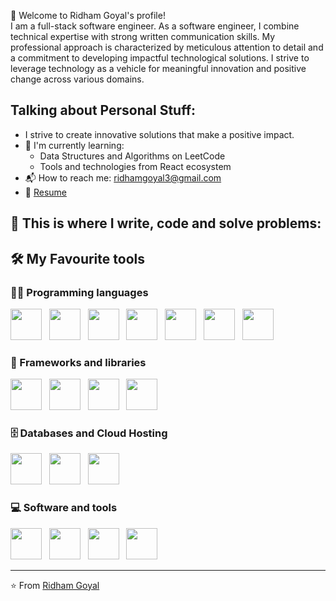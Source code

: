 👋 Welcome to Ridham Goyal's profile!  
I am a full-stack software engineer. 
As a software engineer, I combine technical expertise with strong written communication skills. My professional approach is characterized by meticulous attention to detail and a commitment to developing impactful technological solutions.
I strive to leverage technology as a vehicle for meaningful innovation and positive change across various domains.
 
## Talking about Personal Stuff: 
- I strive to create innovative solutions that make a positive impact.
- 🌱 I'm currently learning: 
  - Data Structures and Algorithms on LeetCode 
  - Tools and technologies from React ecosystem  
- 📬 How to reach me: ridhamgoyal3@gmail.com 
- 📝 [Resume](Ridham_Goyal_Resume.pdf) 

## 💪 This is where I write, code and solve problems:

## 🛠️ My Favourite tools 

### 👨‍💻 Programming languages 
<p align="left">
<img src="https://cdn.jsdelivr.net/gh/devicons/devicon/icons/html5/html5-original.svg" width="50" height="50"/>&nbsp;&nbsp;
<img src="https://cdn.jsdelivr.net/gh/devicons/devicon/icons/css3/css3-original.svg" width="50" height="50"/>&nbsp;&nbsp;
<img src="https://cdn.jsdelivr.net/gh/devicons/devicon/icons/javascript/javascript-original.svg" width="50" height="50"/>&nbsp;&nbsp;
<img src="https://cdn.jsdelivr.net/gh/devicons/devicon/icons/nodejs/nodejs-original.svg" width="50" height="50"/>&nbsp;&nbsp;
<img src="https://cdn.jsdelivr.net/gh/devicons/devicon/icons/java/java-original.svg" width="50" height="50"/>&nbsp;&nbsp;
<img src="https://cdn.jsdelivr.net/gh/devicons/devicon/icons/python/python-original.svg" width="50" height="50"/>&nbsp;&nbsp;
<img src="https://cdn.jsdelivr.net/gh/devicons/devicon/icons/cplusplus/cplusplus-original.svg" width="50" height="50"/>
</p>

### 🧰 Frameworks and libraries 
<p align="left">
<img src="https://cdn.jsdelivr.net/gh/devicons/devicon/icons/express/express-original.svg" width="50" height="50"/>&nbsp;&nbsp;
<img src="https://cdn.jsdelivr.net/gh/devicons/devicon/icons/react/react-original.svg" width="50" height="50"/>&nbsp;&nbsp;
<img src="https://cdn.jsdelivr.net/gh/devicons/devicon/icons/redis/redis-original.svg" width="50" height="50"/>&nbsp;&nbsp;
<img src="https://cdn.jsdelivr.net/gh/devicons/devicon/icons/rabbitmq/rabbitmq-original.svg" width="50" height="50"/>
</p>

### 🗄️ Databases and Cloud Hosting 
<p align="left">
<img src="https://cdn.jsdelivr.net/gh/devicons/devicon/icons/mongodb/mongodb-original.svg" width="50" height="50"/>&nbsp;&nbsp;
<img src="https://cdn.jsdelivr.net/gh/devicons/devicon/icons/mysql/mysql-original.svg" width="50" height="50"/>&nbsp;&nbsp;
<img src="https://cdn.jsdelivr.net/gh/devicons/devicon/icons/sequelize/sequelize-original.svg" width="50" height="50"/>
</p>

### 💻 Software and tools
<p align="left">
<img src="https://cdn.jsdelivr.net/gh/devicons/devicon/icons/git/git-original.svg" width="50" height="50"/>&nbsp;&nbsp;
<img src="https://cdn.jsdelivr.net/gh/devicons/devicon/icons/vscode/vscode-original.svg" width="50" height="50"/>&nbsp;&nbsp;
<img src="https://cdn.jsdelivr.net/gh/devicons/devicon/icons/jupyter/jupyter-original.svg" width="50" height="50"/>&nbsp;&nbsp;
<img src="https://cdn.jsdelivr.net/gh/devicons/devicon/icons/postman/postman-original.svg" width="50" height="50"/>
<!-- <img src="https://cdn.jsdelivr.net/gh/devicons/devicon/icons/brave/brave-original.svg" width="50" height="50"/> -->
</p>

---
⭐️ From [Ridham Goyal](https://github.com/ridhamxdev)
